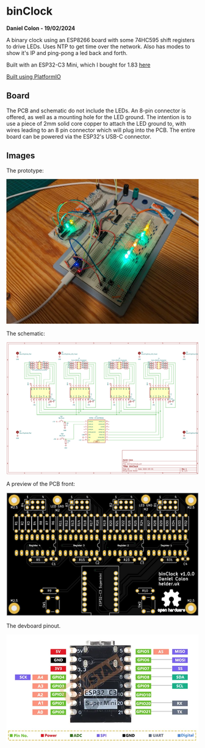 # binClock

**Daniel Colon - 19/02/2024**

A binary clock using an ESP8266 board with some 74HC595 shift registers to
drive LEDs.
Uses NTP to get time over the network.
Also has modes to show it's IP and ping-pong a led back and forth.

Built with an ESP32-C3 Mini, which I bought for 1.83
[here](https://www.aliexpress.com/item/1005005967641936.html)

[Built using PlatformIO](https://platformio.org/)

## Board

The PCB and schematic do not include the LEDs. An 8-pin connector is offered,
as well as a mounting hole for the LED ground. The intention is to use a piece
of 2mm solid core copper to attach the LED ground to, with wires leading to an
8 pin connector which will plug into the PCB. The entire board can be powered
via the ESP32's USB-C connector.

## Images

The prototype:

![The prototype](prototype.jpg?raw=true "The prototype")

The schematic:

![The schematic](schematic.png?raw=true "The schematic")

A preview of the PCB front:

![The PCB preview](pcb.png?raw=true "The PCB preview")

The devboard pinout.

![The devboard pinout](esp.png?raw=true "The devboard pinout")